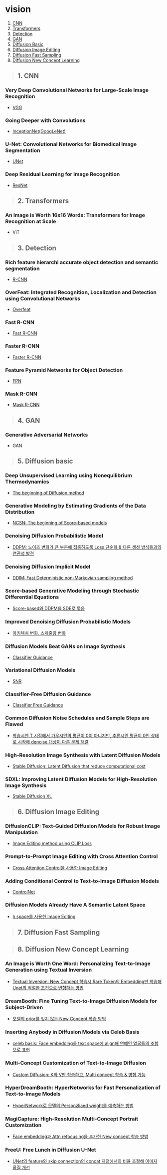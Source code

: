 # vision
1. [CNN](#1-cnn)
2. [Transformers](#2-transformers)
3. [Detection](#3-detection)
4. [GAN](#4-gan)
5. [Diffusion Basic](#5-diffusion-basic)
6. [Diffusion Image Editing](#6-diffusion-image-editing)
7. [Diffusion Fast Sampling](#7-diffusion-fast-sampling)
8. [Diffusion New Concept Learning](#8-diffusion-new-concept-learning)


> ## 1. CNN
### Very Deep Convolutional Networks for Large-Scale Image Recognition
- [VGG](https://maize-skink-ffe.notion.site/Very-Deep-Convolutional-Networks-for-Large-Scale-Image-Recognition-0f9110115ad14835843b20ec18180006)
### Going Deeper with Convolutions
- [InceptionNet(GoogLeNet)](https://maize-skink-ffe.notion.site/Going-Deeper-with-Convolutions-08c04b7ca5e64386bc7ba1edeb7dd81a)
### U-Net: Convolutional Networks for Biomedical Image Segmentation
- [UNet](https://maize-skink-ffe.notion.site/U-Net-Convolutional-Networks-for-Biomedical-Image-Segmentation-9ebe8c667c3d4e0da00e02bd4579c16d)
<!-- ### Rethinking the Inception Architecture for Computer Vision
- InceptionNet v2, v3 -->
### Deep Residual Learning for Image Recognition
- [ResNet](https://maize-skink-ffe.notion.site/Deep-Residual-Learning-for-Image-Recognition-9c88e8683baa4f87916c4e07ae3420f1)
<!-- ### Inception-v4, Inception-ResNet and the Impact of Residual Connections on Learning
- InceptionNet v4 -->
<!-- ### Indentity Mapping in Deep Residual Networks
- Improved ResNet(full pre-activation) -->
<!-- ### Residual Networks Behave Like Ensembles of Relatively Shallow Networks
- Analyzed ResNet -->
<!-- ### Wide Residual Networks
- Wide ResNet -->
<!-- ### Densely Connected Convolutional Networks
- DenseNet -->
<!-- ### Aggregated Residual Transformations for Deep Neural Networks
- ResNeXt -->
<!-- ### MobileNets: Dfficient Convolutional Neural Networks for Mobile Vision Applications
- MobileNet v1 -->
<!-- ### MovbileNetV2: Inverted Residuals and Linear Bottlenecks
- MobileNet v2 -->
<!-- ### Implicit Generation and Generalization in Energy-Based Models
- MobileNet v3 -->
<!-- ### EfficientNet: Rethinking Model Scaling for Convolutional Neural Networks
- EfficientNet -->
<!-- ### A ConvNet for the 2020s
- ConvNext -->
<!-- ### ConvNeXt V2: Co-designing and Scaling ConvNets with Masked Autoencoders
- ConvNeXt v2 -->


> ## 2. Transformers
### An Image is Worth 16x16 Words: Transformers for Image Recognition at Scale
- ViT


> ## 3. Detection
### Rich feature hierarchi accurate object detection and semantic segmentation
- [R-CNN](https://www.notion.so/Rich-feature-hierarchies-for-accurate-object-detection-and-semantic-segmentation-49acc8695066433c80eac4525994e97f)
### OverFeat: Integrated Recognition, Localization and Detection using Convolutional Networks
- [Overfeat](https://www.notion.so/OverFeat-Integrated-Recognition-Localization-and-Detection-using-Convolutional-Networks-a3f7e5d60b3d4173b816d66042be2716)
<!-- ### Spatial Pyramid Pooling in Deep Convolutional Networks for Visual Recognition
- SPPNet(RoI Projection) -->
### Fast R-CNN
- [Fast R-CNN](https://www.notion.so/Fast-R-CNN-fc1bb3fd173c4c0cb8700bcaa8e0e6dd)
### Faster R-CNN
- [Faster R-CNN](https://www.notion.so/Faster-RCNN-7154e8c583d84b7abf338eec2e7ccecb?pvs=25)
<!-- ### You Only Look Once: Unified, Real-Time Object Detection
- YOLOv1 -->
<!-- ### SSD: Singel Shot MultiBox Detector
- SSD -->
<!-- ### R-FCN: Object Detection via Region-based Fully Convolutional Networks
- R-FCN -->
### Feature Pyramid Networks for Object Detection
- [FPN](https://www.notion.so/Feature-Pyramid-Networks-for-Object-Detection-c0c2057c05604195928474ead8223b86)
<!-- ### YOLO9000: Better, Faster, Stronger
- YOLOv2 -->
### Mask R-CNN
- [Mask R-CNN](https://www.notion.so/Mask-R-CNN-fe79f6bb62534d83825d8804550e75ea?pvs=25)
<!-- ### Focal Loss for Dense Object Detection
- RetinaNet -->
<!-- ### Squeeze-and-Excitation Networks
SE-Net -->
<!-- ### Single-Shot Refinement Neural Network for Object Detection
- RefineDet -->
<!-- ### YOLOv3: An Incremental Improvement
- YOLOv3 -->
<!-- ### M2Det: A Single-Shot Object Detector based on Multi-Level Feature Pyramid Network
- M2Det -->
<!-- ### End-to-End Object Detection with Transformers
- DETR -->



> ## 4. GAN
### Generative Adversarial Networks
- GAN
<!-- ### Unsupervised Representation Learning with Deep Convolutional Generative Adversarial Networks
- DCGAN -->
<!-- ### Progressive Growing of GANs for Improved Quality, Stability, and Variation
- PCGAN -->
<!-- ### Large Svale GAN Training for High Fidelity Natural Image Synthesis
- BigGAN -->
<!-- ### A Style-Based Generator Architecture for Generative Adversarial Networks
- StyleGAN v1 -->
<!-- ### Analyzing and Improving the Image Quality of StyleGAN
- StyleGAN v2 -->



> ## 5. Diffusion basic

### Deep Unsupervised Learning using Nonequilibrium Thermodynamics
- [The beginning of Diffusion method](https://www.notion.so/Deep-Unsupervised-Learning-using-Nonequilibrium-Thermodynamics-e11a140364174af8b8904350ec82de78)
### Generative Modeling by Estimating Gradients of the Data Distribution
- [NCSN: The beginning of Score-based models](https://www.notion.so/Generative-Modeling-by-Estimating-Gradients-of-the-Data-Distribution-08876e60a4da46bab93736c57a3f7bf9)
### Denoising Diffusion Probabilistic Model
- [DDPM: 노이즈 변화가 큰 부분에 집중하도록 Loss 단순화 & 다른 생성 방식들과의 연관성 발견](https://www.notion.so/Denoising-Diffusion-Probabilistic-Model-22ddaadcdb8c4c6a9f42ade7fecc2dc5?pvs=25)
### Denoising Diffusion Implicit Model
- [DDIM: Fast Deterministic non-Markovian sampling method](https://www.notion.so/Denoising-Diffusion-Implicit-Model-5d4e94c9c57e404ab47a1ffca6332f3e?pvs=25)
### Score-based Generative Modeling through Stochastic Differential Equations
- [Score-based와 DDPM을 SDE로 묶음](https://www.notion.so/Scored-based-Generative-Modeling-through-Stochastic-Differential-Equations-1360b43bedc84d82be70c15960d6e0c3)
### Improved Denoising Diffusion Probabilistic Models
- [아키텍처 변화, 스케줄링 변화](https://www.notion.so/Improved-Denoising-Diffusion-Probabilistic-Models-96b0b384014443ac8010e31bab603c1e)
<!-- ### Zero-Shot Text-to-Image Generation
- DALLE-E1 -->
### Diffusion Models Beat GANs on Image Synthesis
- [Classifier Guidance](https://www.notion.so/Diffusion-Models-Beat-GANs-on-Image-Synthesis-748eee79547a4852999baa4a51863795?pvs=25)
### Variational Diffusion Models
- [SNR](https://www.notion.so/Variational-Diffusion-Models-4dfcc70e9c1e4cf6b1d097595a64f724)
### Classifier-Free Diffusion Guidance
- [Classifier Free Guidance](https://www.notion.so/Classifier-Free-Diffusion-Guidance-616dd1cdc0ac4956815739e6b739ed1b)
### Common Diffusion Noise Schedules and Sample Steps are Flawed
- [학습시엔 T 시점에서 가우시안의 평균이 0이 아니지만, 추론시엔 평균이 0인 상태로 시작해 denoise 대상이 다른 문제 해결](https://www.notion.so/Common-Diffusion-Noise-Schedules-and-Sample-Steps-are-Flawed-184b89c9e0a04e9ead9d771c166b6fde)
### High-Resolution Image Synthesis with Latent Diffusion Models
- [Stable Diffusion: Latent Diffusion that reduce computational cost](https://www.notion.so/High-Resolution-Image-Synthesis-with-Latent-Diffusion-Models-d3a439b9f4e24a52959778a03fd7137c)
<!-- ### Photorealistic Text-to-Image Diffusion Models with Deep Language Understanding
- Imagen -->
<!-- ### Elucidating the Design Space of Diffusion-Based Generative Models
- 실험적으로 Diffusion Model을 어떻게 설계하는 것이 좋은지 -->
### SDXL: Improving Latent Diffusion Models for High-Resolution Image Synthesis
- [Stable Diffusion XL](https://www.notion.so/SDXL-Improving-Latent-Diffusion-Models-for-High-Resolution-Image-Synthesis-0e9be93a846b48c49344ed9e95131b1c)
<!-- ### Understanding the Latent Space of Diffusion Models through the Lens of Riemannian Geometry -->
<!-- ### Dense Text-to-Image Generation with Attention Modulation -->
<!-- ### DPOK: Reinforcement Learning for Fine-tuning Text-to-Image Diffusion Models
- DPOK: Diffusion에 RLHF 적용한듯? -->
<!-- ### Adversarial Diffusion Distillation
- SDXL turbo -->
<!-- ### Diffusion Model Alignment Using Direct Preference Optimization
- Diffusion DPO -->


> ## 6. Diffusion Image Editing
<!-- ### SDEdit: Guided Image Synthesis and Editing with Stochastic Differential Equations
- SDEdit -->
### DiffusionCLIP: Text-Guided Diffusion Models for Robust Image Manipulation
- [Image Editing method using CLIP Loss](https://www.notion.so/DiffusionCLIP-Text-Guided-Diffusion-Models-for-Robust-Image-Manipulation-129ebd9ecb2d4dbd8f5a34a47d679b07)
### Prompt-to-Prompt Image Editing with Cross Attention Control
- [Cross Attention Control을 사용한 Image Editing](https://www.notion.so/Prompt-to-Prompt-Image-Editing-with-Cross-Attention-Control-17a9b879a0e145069636ce42ba69f8a9?pvs=25)
<!-- ### InstructPix2Pix: Learning to Follow Image Editing Instructions -->
### Adding Conditional Control to Text-to-Image Diffusion Models
- [ControlNet](https://www.notion.so/Adding-Conditional-Control-to-Text-to-Image-Diffusion-Models-b36f05f1d1324313804cbee9eff828c0?pvs=25)
### Diffusion Models Already Have A Semantic Latent Space
- [h space를 사용한 Image Editing](https://www.notion.so/Diffusion-Models-Already-Have-A-Semantic-Latent-Space-96f2411ca3974298a69d795a3f0b9cb4)
<!-- ### Scaling Autoregressive Multi-Modal Models: Pretraining and Instruction Tuning
- 훈련없이 사용자의 피드백만으로 출력 결과를 원하는 방향으로 조절 가능한 DM -->


> ## 7. Diffusion Fast Sampling
<!-- ### Noise2Score: Tweedie's Approach to Self-Supervised Image Denoising without Clean Images -->
<!-- ### Progressive Distillation for Fast Sampling of Diffusion Models -->
<!-- ### DPM-Solver: A Fast ODE Solver for Diffusion Probabilistic Model Sampling in Around 10 Steps
- 빠른 샘플링 방식 -->
<!-- ### Denoising MCMC for Accelerating Diffusion-Based Generative Models -->
<!-- ### Pseudo Numerical Methods for Diffusion Models on Manifolds
- Fast Sampling -->


> ## 8. Diffusion New Concept Learning
### An Image is Worth One Word: Personalizing Text-to-Image Generation using Textual Inversion
- [Textual Inversion: New Concept 학습시 Rare Token의 Embedding만 학습해 Unet의 적절한 조건으로 변형하는 방법](https://www.notion.so/An-Image-is-Worth-One-Word-Personalizing-Text-to-Image-Generation-using-Textual-Inversion-852d87a6930a48818399562e03b9c5c1)
<!-- ### DiffFace: Diffusion-based Face Swapping with Facial Guidance -->
<!-- ### DiffSwap: High-Fidelity and Controllable Face Swapping via 3D-Aware Masked Diffusion -->
### DreamBooth: Fine Tuning Text-to-Image Diffusion Models for Subject-Driven
- [모델의 prior를 잊지 않는 New Concept 학습 방법](https://www.notion.so/DreamBooth-Fine-Tuning-Text-to-Image-Diffusion-Models-for-Subject-Driven-a9198b27ce4a487ebcd7b9c5919e6736?pvs=25)
<!-- ### InstantBooth: Personalized Text-to-Image Generation without Text-Time Finetuning -->
### Inserting Anybody in Diffusion Models via Celeb Basis
- [celeb basis: Face embedding을 text space에 align해 연예인 얼굴들의 조합으로 표현](https://www.notion.so/Inserting-Anybody-in-Diffusion-Models-via-Celeb-Basis-f2cdff112e6f4a43a9a38bd838979bcd?pvs=25)
### Multi-Concept Customization of Text-to-Image Diffusion
- [Custom Diffusion: K와 V만 학습하고, Multi concept 학습 & 병합 가능](https://www.notion.so/Multi-Concept-Customization-of-Text-to-Image-Diffusion-fc74d10e2d684b0e88aaf919b186bc33?pvs=25)
### HyperDreamBooth: HyperNetworks for Fast Personalization of Text-to-Image Models
- [HyperNetwork로 모델의 Personzliaed weight를 예측하는 방법](https://www.notion.so/HyperDreamBooth-HyperNetworks-for-Fast-Personalization-of-Text-to-Image-Models-859df27772fd4d99936b3ab918cec427?pvs=25)
### MagiCapture: High-Resolution Multi-Concept Portrait Customization
- [Face embedding과 Attn refocusing을 추가한 New concept 학습 방법](https://www.notion.so/MagiCapture-High-Resolution-Multi-Concept-Portrait-Customization-23b3e532ffc347c19122d57648f906c4?pvs=25)
### FreeU: Free Lunch in Diffusion U-Net
- [UNet의 feature와 skip connection의 concat 지점에서의 비율 조절해 이미지 품질 개선](https://www.notion.so/FreeU-Free-Lunch-in-Diffusion-U-Net-98db27fac9714d3f9cd46d13481c503e?pvs=25)

